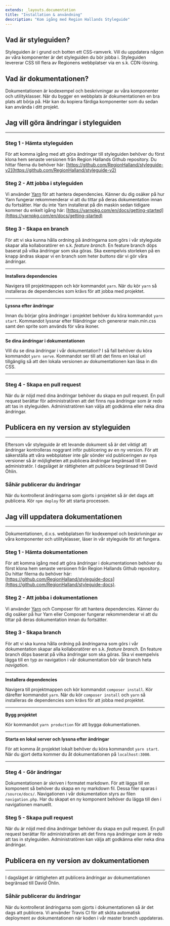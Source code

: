 ```yaml
---
extends: _layouts.documentation
title: "Installation & användning"
description: "Kom igång med Region Hallands Styleguide"
---
```


## Vad är styleguiden?

Styleguiden är i grund och botten ett CSS-ramverk. Vill du uppdatera någon av våra komponenter är det styleguiden du bör jobba i. Styleguiden levererar CSS till flera av Regionens webbplatser via en s.k. CDN-lösning. 

## Vad är dokumentationen?

Dokumentationen är kodexempel och beskrivningar av våra komponenter och utilityklasser. När du bygger en webbplats är dokumentationen en bra plats att börja på. Här kan du kopiera färdiga komponenter som du sedan kan använda i ditt projekt. 

## Jag vill göra ändringar i styleguiden

---

### Steg 1 - Hämta styleguiden

För att komma igång med att göra ändringar till styleguiden behöver du först klona hem senaste versionen från Region Hallands Github repository. Du hittar filerna du behöver här: [https://github.com/RegionHalland/styleguide-v2](https://github.com/RegionHalland/styleguide-v2)

### Steg 2 - Att jobba i styleguiden

Vi använder [Yarn](https://yarnpkg.com/lang/en/) för att hantera dependencies. Känner du dig osäker på hur Yarn fungerar rekommenderar vi att du tittar på deras dokumentation innan du fortsätter. Har du inte Yarn installerat på din maskin sedan tidigare kommer du enkelt igång här: [https://yarnpkg.com/en/docs/getting-started](https://yarnpkg.com/en/docs/getting-started)

### Steg 3 - Skapa en branch

För att vi ska kunna hålla ordning på ändringarna som görs i vår styleguide skapar alla kollaboratörer en s.k. *feature branch*. En feature branch döps baserat på vilka ändringar som ska göras. Ska exempelvis storleken på en knapp ändras skapar vi en branch som heter *buttons* där vi gör våra ändringar.  

---

**Installera dependencies**

Navigera till projektmappen och kör kommandot `yarn`. När du kör `yarn` så installeras de dependencies som krävs för att jobba med projektet. 

---

**Lyssna efter ändringar** 

Innan du börjar göra ändringar i projektet behöver du köra kommandot `yarn start`. Kommandot lyssnar efter filändringar och genererar main.min.css samt den sprite som används för våra ikoner. 

---

**Se dina ändringar i dokumentationen**

Vill du se dina ändringar i vår dokumentation? I så fall behöver du köra kommandot `yarn serve`. Kommandot ser till att det finns en lokal url tillgänglig så att den lokala versionen av dokumentationen kan läsa in din CSS. 

---

### Steg 4 - Skapa en pull request

När du är nöjd med dina ändringar behöver du skapa en pull request. En pull request berättar för administratören att det finns nya ändringar som är redo att tas in styleguiden. Administratören kan välja att godkänna eller neka dina ändringar. 

## Publicera en ny version av styleguiden

---

Eftersom vår styleguide är ett levande dokument så är det viktigt att ändringar kontrolleras noggrant inför publicering av en ny version. För att säkerställa att våra webbplatser inte går sönder vid publiceringen av nya versioner så är möjligheten att publicera ändringar begränsad till en administratör. I dagsläget är rättigheten att publicera begränsad till David Öhlin. 

### **Såhär publicerar du ändringar**

När du kontrollerat ändringarna som gjorts i projektet så är det dags att publicera. Kör `npm deploy` för att starta processen.

## Jag vill uppdatera dokumentationen

---

Dokumentationen, d.v.s. webbplatsen för kodexempel och beskrivningar av våra komponenter och utilityklasser, läser in vår styleguide för att fungera. 

### Steg 1 - Hämta dokumentationen

För att komma igång med att göra ändringar i dokumentationen behöver du först klona hem senaste versionen från Region Hallands Github repository. Du hittar filerna du behöver här: [https://github.com/RegionHalland/styleguide-docs](https://github.com/RegionHalland/styleguide-docs). 

### Steg 2 - Att jobba i dokumentationen

Vi använder [Yarn](https://yarnpkg.com/lang/en/) och Composer för att hantera dependencies. Känner du dig osäker på hur Yarn eller Composer fungerar rekommenderar vi att du tittar på deras dokumentation innan du fortsätter.

### Steg 3 - Skapa branch

För att vi ska kunna hålla ordning på ändringarna som görs i vår dokumentation skapar alla kollaboratörer en s.k. *feature branch*. En feature branch döps baserat på vilka ändringar som ska göras. Ska vi exempelvis lägga till en typ av navigation i vår dokumentation bör vår branch heta *navigation*.

---

**Installera dependencies**

Navigera till projektmappen och kör kommandot `composer install`. Kör därefter kommandot `yarn`. När du kör `composer install` och  `yarn` så installeras de dependencies som krävs för att jobba med projektet. 

---

**Bygg projektet**

Kör kommandot `yarn production` för att bygga dokumentationen. 

---

**Starta en lokal server och lyssna efter ändringar**

För att komma åt projektet lokalt behöver du köra kommandot `yarn start`. När du gjort detta kommer du åt dokumentationen på `localhost:3000`. 

---

### Steg 4 - Gör ändringar

Dokumentationen är skriven i formatet markdown. För att lägga till en komponent så behöver du skapa en ny markdown fil. Dessa filer sparas i `/source/docs/`. Navigationen i vår dokumentation styrs av filen `navigation.php`. Har du skapat en ny komponent behöver du lägga till den i navigationen manuellt.

### Steg 5 - Skapa pull request

När du är nöjd med dina ändringar behöver du skapa en pull request. En pull request berättar för administratören att det finns nya ändringar som är redo att tas in styleguiden. Administratören kan välja att godkänna eller neka dina ändringar. 

## Publicera en ny version av dokumentationen

---

I dagsläget är rättigheten att publicera ändringar av dokumentationen begränsad till David Öhlin.

### **Såhär publicerar du ändringar**

När du kontrollerat ändringarna som gjorts i dokumentationen så är det dags att publicera. Vi använder Travis CI för att sköta automatisk deployment av dokumentationen när koden i vår master branch uppdateras.